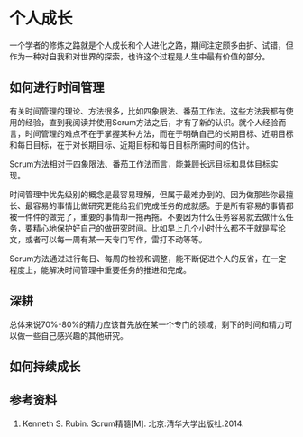 # 个人成长

一个学者的修炼之路就是个人成长和个人进化之路，期间注定颇多曲折、试错，但作为一种对自我和对世界的探索，也许这个过程是人生中最有价值的部分。

## 如何进行时间管理

有关时间管理的理论、方法很多，比如四象限法、番茄工作法。这些方法我都有使用的经验，直到我阅读并使用Scrum方法之后，才有了新的认识。就个人经验而言，时间管理的难点不在于掌握某种方法，而在于明确自己的长期目标、近期目标和每日目标，在于对长期目标、近期目标和每日目标所需时间的估计。

Scrum方法相对于四象限法、番茄工作法而言，能兼顾长远目标和具体目标实现。

时间管理中优先级别的概念是最容易理解，但属于最难办到的。因为做那些你最擅长、最容易的事情比做研究更能给我们完成任务的成就感。于是所有容易的事情都被一件件的做完了，重要的事情却一拖再拖。不要因为什么任务容易就去做什么任务，要精心地保护好自己的做研究时间。比如早上几个小时什么都不干就是写论文，或者可以每一周有某一天专门写作，雷打不动等等。

Scrum方法通过进行每日、每周的检视和调整，能不断促进个人的反省，在一定程度上，能解决时间管理中重要任务的推进和完成。

## 深耕

总体来说70%-80%的精力应该首先放在某一个专门的领域，剩下的时间和精力可以做一些自己感兴趣的其他研究。

## 如何持续成长


## 参考资料

1. Kenneth S. Rubin. Scrum精髓[M]. 北京:清华大学出版社.2014.
